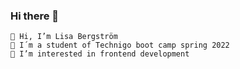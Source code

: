 ### Hi there 👋


    👋 Hi, I’m Lisa Bergström
    🌱 I´m a student of Technigo boot camp spring 2022
    👀 I’m interested in frontend development 


